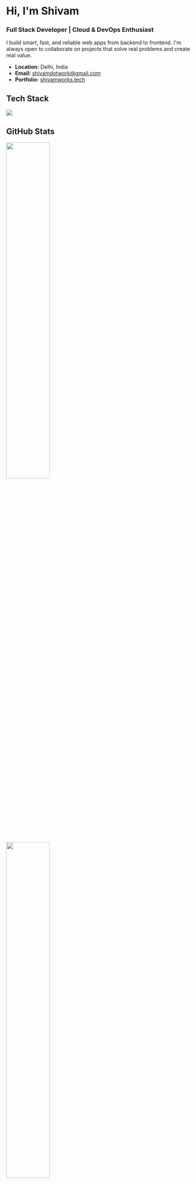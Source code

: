 # Hi, I'm Shivam

### Full Stack Developer | Cloud & DevOps Enthusiast

I build smart, fast, and reliable web apps from backend to frontend. I'm always open to collaborate on projects that solve real problems and create real value.

- **Location:** Delhi, India  
- **Email:** [shivamdotwork@gmail.com](mailto:shivamdotwork@gmail.com)  
- **Portfolio:** [shivamworks.tech](https://shivamworks.tech)


## Tech Stack

<p align="left">
  <img src="https://skillicons.dev/icons?i=javascript,typescript,nextjs,react,mongodb,postgresql,express,nodejs,docker,firebase,aws&theme=dark" />
</p>


## GitHub Stats

<img src="https://github-readme-stats.vercel.app/api?username=10xshivam&show_icons=true&hide_border=true&theme=highcontrast&count_private=true" width="48%" />
<br />
<img src="https://github-readme-stats.vercel.app/api/top-langs/?username=10xshivam&layout=compact&hide_border=true&theme=highcontrast" width="48%" />



## Connect with me

<p align="left">
  <a href="https://linkedin.com/in/codrshivam" target="_blank">
    <img src="https://skillicons.dev/icons?i=linkedin" alt="LinkedIn" />
  </a>
  <a href="https://x.com/shivamcodes_" target="_blank">
    <img src="https://skillicons.dev/icons?i=twitter" alt="Twitter" />
  </a>
</p>

---

<table align="center">
  <tr>
    <td>Profile visits</td>
    <td><img src="https://profile-counter.glitch.me/10xshivam/count.svg" alt="Visitor Count" height="30" width="224" /></td>
  </tr>
</table>



